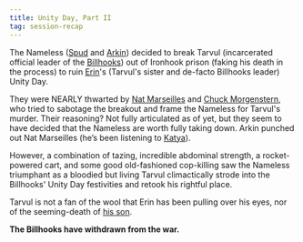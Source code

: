 ```yaml
---
title: Unity Day, Part II
tag: session-recap
---
```


The Nameless ([Spud](/wiki/spud) and [Arkin](/wiki/arkin)) decided to break Tarvul (incarcerated official leader of the [Billhooks](/wiki/billhooks)) out of Ironhook prison (faking his death in the process) to ruin [Erin](/wiki/npcs#erin)'s (Tarvul's sister and de-facto Billhooks leader) Unity Day.

They were NEARLY thwarted by [Nat Marseilles](/wiki/npcs#nat-marseilles) and [Chuck Morgenstern](/wiki/npcs#chuck-morgenstern), who tried to sabotage the breakout and frame the Nameless for Tarvul's murder. Their reasoning? Not fully articulated as of yet, but they seem to have decided that the Nameless are worth fully taking down. Arkin punched out Nat Marseilles (he’s been listening to [Katya](/wiki/katya)).

However, a combination of tazing, incredible abdominal strength, a rocket-powered cart, and some good old-fashioned cop-killing saw the Nameless triumphant as a bloodied but living Tarvul climactically strode into the Billhooks' Unity Day festivities and retook his rightful place.

Tarvul is not a fan of the wool that Erin has been pulling over his eyes, nor of the seeming-death of [his son](/wiki/npcs#coran).

**The Billhooks have withdrawn from the war.**

